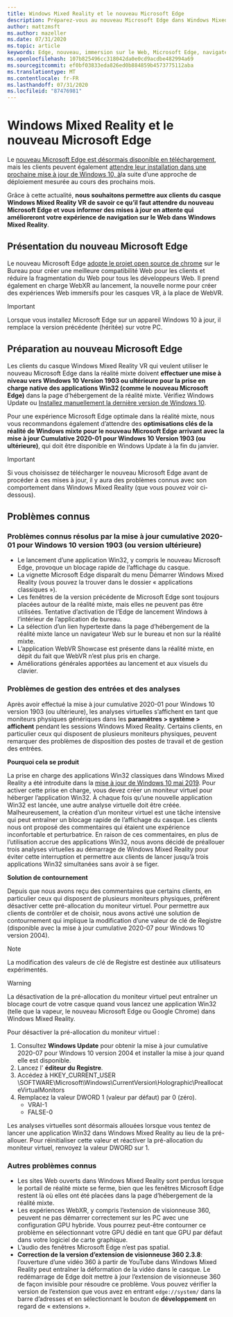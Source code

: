 ```yaml
---
title: Windows Mixed Reality et le nouveau Microsoft Edge
description: Préparez-vous au nouveau Microsoft Edge dans Windows Mixed Reality. Comprend les modifications à attendre, les mises à jour pour rechercher et les problèmes connus.
author: mattzmsft
ms.author: mazeller
ms.date: 07/31/2020
ms.topic: article
keywords: Edge, nouveau, immersion sur le Web, Microsoft Edge, navigateur, VR
ms.openlocfilehash: 107b825496cc318042da0e0cd9acdbe482994a69
ms.sourcegitcommit: ef0bf03833eda826ed0b884859b4573775112aba
ms.translationtype: MT
ms.contentlocale: fr-FR
ms.lasthandoff: 07/31/2020
ms.locfileid: "87476981"
---
```

# <a name="windows-mixed-reality-and-the-new-microsoft-edge"></a>Windows Mixed Reality et le nouveau Microsoft Edge

Le [nouveau Microsoft Edge est désormais disponible en téléchargement](https://blogs.windows.com/windowsexperience/?p=173496), mais les clients peuvent également [attendre leur installation dans une prochaine mise à jour de Windows 10, à](https://blogs.windows.com/msedgedev/2020/01/15/upgrading-new-microsoft-edge-79-chromium/)la suite d’une approche de déploiement mesurée au cours des prochains mois. 

Grâce à cette actualité, **nous souhaitons permettre aux clients du casque Windows Mixed Reality VR de savoir ce qu’il faut attendre du nouveau Microsoft Edge et vous informer des mises à jour en attente qui amélioreront votre expérience de navigation sur le Web dans Windows Mixed Reality**.

## <a name="introducing-the-new-microsoft-edge"></a>Présentation du nouveau Microsoft Edge

Le nouveau Microsoft Edge [adopte le projet open source de chrome](https://blogs.windows.com/windowsexperience/2018/12/06/microsoft-edge-making-the-web-better-through-more-open-source-collaboration/) sur le Bureau pour créer une meilleure compatibilité Web pour les clients et réduire la fragmentation du Web pour tous les développeurs Web. Il prend également en charge WebXR au lancement, la nouvelle norme pour créer des expériences Web immersifs pour les casques VR, à la place de WebVR.

>[!IMPORTANT]
>Lorsque vous installez Microsoft Edge sur un appareil Windows 10 à jour, il remplace la version précédente (héritée) sur votre PC.

## <a name="getting-ready-for-the-new-microsoft-edge"></a>Préparation au nouveau Microsoft Edge

Les clients du casque Windows Mixed Reality VR qui veulent utiliser le nouveau Microsoft Edge dans la réalité mixte doivent **effectuer une mise à niveau vers Windows 10 Version 1903 ou ultérieure pour la prise en charge native des applications Win32 (comme le nouveau Microsoft Edge)** dans la page d’hébergement de la réalité mixte. Vérifiez Windows Update ou [Installez manuellement la dernière version de Windows 10](https://www.microsoft.com/en-us/software-download/windows10).

Pour une expérience Microsoft Edge optimale dans la réalité mixte, nous vous recommandons également d’attendre des **optimisations clés de la réalité de Windows mixte pour le nouveau Microsoft Edge arrivant avec la mise à jour Cumulative 2020-01 pour Windows 10 Version 1903 (ou ultérieure)**, qui doit être disponible en Windows Update à la fin du janvier.

>[!IMPORTANT]
>Si vous choisissez de télécharger le nouveau Microsoft Edge avant de procéder à ces mises à jour, il y aura des problèmes connus avec son comportement dans Windows Mixed Reality (que vous pouvez voir ci-dessous).

## <a name="known-issues"></a>Problèmes connus

### <a name="known-issues-resolved-by-the-2020-01-cumulative-update-for-windows-10-version-1903-or-later"></a>Problèmes connus résolus par la mise à jour cumulative 2020-01 pour Windows 10 version 1903 (ou version ultérieure)

- Le lancement d’une application Win32, y compris le nouveau Microsoft Edge, provoque un blocage rapide de l’affichage du casque.
- La vignette Microsoft Edge disparaît du menu Démarrer Windows Mixed Reality (vous pouvez la trouver dans le dossier « applications classiques »).
- Les fenêtres de la version précédente de Microsoft Edge sont toujours placées autour de la réalité mixte, mais elles ne peuvent pas être utilisées. Tentative d’activation de l’Edge de lancement Windows à l’intérieur de l’application de bureau.
- La sélection d’un lien hypertexte dans la page d’hébergement de la réalité mixte lance un navigateur Web sur le bureau et non sur la réalité mixte.
- L’application WebVR Showcase est présente dans la réalité mixte, en dépit du fait que WebVR n’est plus pris en charge.
- Améliorations générales apportées au lancement et aux visuels du clavier.

### <a name="monitor-and-input-handling-issues"></a>Problèmes de gestion des entrées et des analyses

Après avoir effectué la mise à jour cumulative 2020-01 pour Windows 10 version 1903 (ou ultérieure), les analyses virtuelles s’affichent en tant que moniteurs physiques génériques dans les **paramètres > système > affichent** pendant les sessions Windows Mixed Reality. Certains clients, en particulier ceux qui disposent de plusieurs moniteurs physiques, peuvent remarquer des problèmes de disposition des postes de travail et de gestion des entrées.

**Pourquoi cela se produit**

La prise en charge des applications Win32 classiques dans Windows Mixed Reality a été introduite dans la [mise à jour de Windows 10 mai 2019](#release-notes-may-2019.md). Pour activer cette prise en charge, vous devez créer un moniteur virtuel pour héberger l’application Win32. À chaque fois qu’une nouvelle application Win32 est lancée, une autre analyse virtuelle doit être créée. Malheureusement, la création d’un moniteur virtuel est une tâche intensive qui peut entraîner un blocage rapide de l’affichage du casque. Les clients nous ont proposé des commentaires qui étaient une expérience inconfortable et perturbatrice. En raison de ces commentaires, en plus de l’utilisation accrue des applications Win32, nous avons décidé de préallouer trois analyses virtuelles au démarrage de Windows Mixed Reality pour éviter cette interruption et permettre aux clients de lancer jusqu’à trois applications Win32 simultanées sans avoir à se figer.

**Solution de contournement**

Depuis que nous avons reçu des commentaires que certains clients, en particulier ceux qui disposent de plusieurs moniteurs physiques, préfèrent désactiver cette pré-allocation du moniteur virtuel. Pour permettre aux clients de contrôler et de choisir, nous avons activé une solution de contournement qui implique la modification d’une valeur de clé de Registre (disponible avec la mise à jour cumulative 2020-07 pour Windows 10 version 2004).

>[!NOTE]
>La modification des valeurs de clé de Registre est destinée aux utilisateurs expérimentés.

>[!WARNING]
>La désactivation de la pré-allocation du moniteur virtuel peut entraîner un blocage court de votre casque quand vous lancez une application Win32 (telle que la vapeur, le nouveau Microsoft Edge ou Google Chrome) dans Windows Mixed Reality.

Pour désactiver la pré-allocation du moniteur virtuel :
1. Consultez **Windows Update** pour obtenir la mise à jour cumulative 2020-07 pour Windows 10 version 2004 et installer la mise à jour quand elle est disponible.
2. Lancez l' **éditeur du Registre**.
3. Accédez à HKEY_CURRENT_USER \SOFTWARE\Microsoft\Windows\CurrentVersion\Holographic\PreallocateVirtualMonitors
4. Remplacez la valeur DWORD 1 (valeur par défaut) par 0 (zéro).
    * VRAI-1
    * FALSE-0

Les analyses virtuelles sont désormais allouées lorsque vous tentez de lancer une application Win32 dans Windows Mixed Reality au lieu de la pré-allouer. Pour réinitialiser cette valeur et réactiver la pré-allocation du moniteur virtuel, renvoyez la valeur DWORD sur 1.

### <a name="additional-known-issues"></a>Autres problèmes connus

-   Les sites Web ouverts dans Windows Mixed Reality sont perdus lorsque le portail de réalité mixte se ferme, bien que les fenêtres Microsoft Edge restent là où elles ont été placées dans la page d’hébergement de la réalité mixte.
- Les expériences WebXR, y compris l’extension de visionneuse 360, peuvent ne pas démarrer correctement sur les PC avec une configuration GPU hybride. Vous pourrez peut-être contourner ce problème en sélectionnant votre GPU dédié en tant que GPU par défaut dans votre logiciel de carte graphique.
-   L’audio des fenêtres Microsoft Edge n’est pas spatial.
-   **Correction de la version d’extension de visionneuse 360 2.3.8**: l’ouverture d’une vidéo 360 à partir de YouTube dans Windows Mixed Reality peut entraîner la déformation de la vidéo dans le casque. Le redémarrage de Edge doit mettre à jour l’extension de visionneuse 360 de façon invisible pour résoudre ce problème. Vous pouvez vérifier la version de l’extension que vous avez en entrant `edge://system/` dans la barre d’adresses et en sélectionnant le bouton de **développement** en regard de « extensions ».




